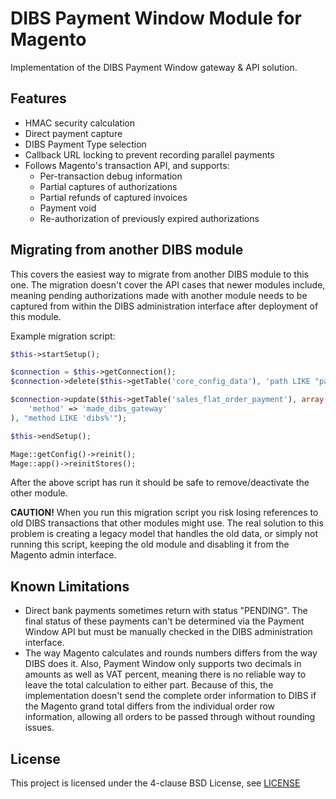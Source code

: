DIBS Payment Window Module for Magento
==

Implementation of the DIBS Payment Window gateway &amp; API solution.

Features
--

* HMAC security calculation
* Direct payment capture
* DIBS Payment Type selection
* Callback URL locking to prevent recording parallel payments
* Follows Magento's transaction API, and supports:
	* Per-transaction debug information
	* Partial captures of authorizations
	* Partial refunds of captured invoices
	* Payment void
	* Re-authorization of previously expired authorizations

Migrating from another DIBS module
--

This covers the easiest way to migrate from another DIBS module to this one. The migration doesn't cover the API cases that newer modules include, meaning pending authorizations made with another module needs to be captured from within the DIBS administration interface after deployment of this module.

Example migration script:

```php
$this->startSetup();

$connection = $this->getConnection();
$connection->delete($this->getTable('core_config_data'), 'path LIKE "payment/dibs%"');

$connection->update($this->getTable('sales_flat_order_payment'), array(
    'method' => 'made_dibs_gateway'
), "method LIKE 'dibs%'");

$this->endSetup();

Mage::getConfig()->reinit();
Mage::app()->reinitStores();
```

After the above script has run it should be safe to remove/deactivate the other module.

**CAUTION!** When you run this migration script you risk losing references to old DIBS transactions that other modules might use. The real solution to this problem is creating a legacy model that handles the old data, or simply not running this script, keeping the old module and disabling it from the Magento admin interface.

Known Limitations
--
* Direct bank payments sometimes return with status "PENDING". The final status of these payments can't be determined via the Payment Window API but must be manually checked in the DIBS administration interface.
* The way Magento calculates and rounds numbers differs from the way DIBS does it. Also, Payment Window only supports two decimals in amounts as well as VAT percent, meaning there is no reliable way to leave the total calculation to either part. Because of this, the implementation doesn't send the complete order information to DIBS if the Magento grand total differs from the individual order row information, allowing all orders to be passed through without rounding issues.

License
--
This project is licensed under the 4-clause BSD License, see [LICENSE](https://github.com/madepeople/Made_Dibs/blob/master/LICENSE)
